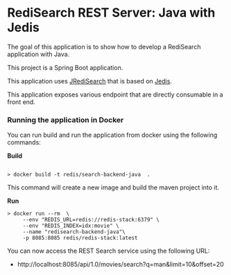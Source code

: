 # RediSearch REST Server: Java with Jedis

The goal of this application is to show how to develop a RediSearch application with Java.

This project is a Spring Boot application.

This application uses [JRediSearch](https://github.com/RediSearch/JRediSearch) that is based on [Jedis](https://github.com/xetorthio/jedis).

This application exposes various endpoint that are directly consumable in a front end.



### Running the application in Docker

You can run build and run the application from docker using the following commands:

**Build**

```shell script

> docker build -t redis/search-backend-java  .

```

This command will create a new image and build the maven project into it.

**Run**

```shell script
> docker run --rm  \
     --env "REDIS_URL=redis://redis-stack:6379" \
     --env "REDIS_INDEX=idx:movie" \
     --name "redisearch-backend-java"\
     -p 8085:8085 redis/redis-stack:latest
```

You can now access the REST Search service using the following URL:

* http://localhost:8085/api/1.0/movies/search?q=man&limit=10&offset=20

